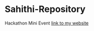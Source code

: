 # Sahithi-Repository
Hackathon Mini Event
[link to my website](https://s-kamireddy.github.io/Sahithi-Repository/)